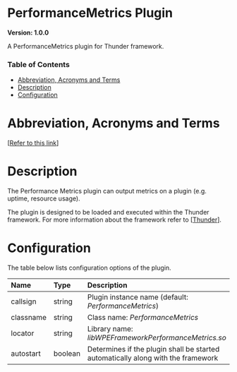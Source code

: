 <!-- Generated automatically, DO NOT EDIT! -->
<a name="PerformanceMetrics_Plugin"></a>
# PerformanceMetrics Plugin

**Version: 1.0.0**

A PerformanceMetrics plugin for Thunder framework.

### Table of Contents

- [Abbreviation, Acronyms and Terms](#Abbreviation,_Acronyms_and_Terms)
- [Description](#Description)
- [Configuration](#Configuration)

<a name="Abbreviation,_Acronyms_and_Terms"></a>
# Abbreviation, Acronyms and Terms

[[Refer to this link](userguide/aat.md)]

<a name="Description"></a>
# Description

The Performance Metrics plugin can output metrics on a plugin (e.g. uptime, resource usage).

The plugin is designed to be loaded and executed within the Thunder framework. For more information about the framework refer to [[Thunder](#Thunder)].

<a name="Configuration"></a>
# Configuration

The table below lists configuration options of the plugin.

| Name | Type | Description |
| :-------- | :-------- | :-------- |
| callsign | string | Plugin instance name (default: *PerformanceMetrics*) |
| classname | string | Class name: *PerformanceMetrics* |
| locator | string | Library name: *libWPEFrameworkPerformanceMetrics.so* |
| autostart | boolean | Determines if the plugin shall be started automatically along with the framework |

